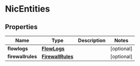 # NicEntities

## Properties
| Name | Type | Description | Notes |
| ------------ | ------------- | ------------- | ------------- |
| **flowlogs** | [**FlowLogs**](FlowLogs.md) |  | [optional]  |
| **firewallrules** | [**FirewallRules**](FirewallRules.md) |  | [optional]  |


